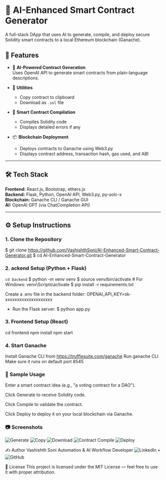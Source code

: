 # 🧠 AI-Enhanced Smart Contract Generator

A full-stack DApp that uses AI to generate, compile, and deploy secure Solidity smart contracts to a local Ethereum blockchain (Ganache).

## 🚀 Features

- 🤖 **AI-Powered Contract Generation**  
  Uses OpenAI API to generate smart contracts from plain-language descriptions.

- 💾 **Utilities**  
  - Copy contract to clipboard  
  - Download as `.sol` file

- 🧪 **Smart Contract Compilation**  
  - Compiles Solidity code  
  - Displays detailed errors if any

- 📦 **Blockchain Deployment**  
  - Deploys contracts to Ganache using Web3.py  
  - Displays contract address, transaction hash, gas used, and ABI

---

## 🛠 Tech Stack

**Frontend:** React.js, Bootstrap, ethers.js  
**Backend:** Flask, Python, OpenAI API, Web3.py, py-solc-x  
**Blockchain:** Ganache CLI / Ganache GUI  
**AI:** OpenAI GPT (via ChatCompletion API)

---
## ⚙️ Setup Instructions

### 1. Clone the Repository

$ git clone https://github.com/VashishthSoni/AI-Enhanced-Smart-Contract-Generator.git
$ cd AI-Enhanced-Smart-Contract-Generator

### 2. ackend Setup (Python + Flask)
```cd backend```
$ python -m venv venv
$ source venv/bin/activate   # For Windows: venv\Scripts\activate
$ pip install -r requirements.txt

Create a .env file in the backend folder:
OPENAI_API_KEY=sk-xxxxxxxxxxxxxxxxxxxx

- Run the Flask server:
$ python app.py

### 3. Frontend Setup (React)
cd frontend
npm install
npm start

### 4. Start Ganache
Install Ganache CLI from https://trufflesuite.com/ganache
Run ganache CLI
Make sure it runs on default port 8545

### 🧪 Sample Usage
Enter a smart contract idea (e.g., "a voting contract for a DAO").

Click Generate to receive Solidity code.

Click Compile to validate the contract.

Click Deploy to deploy it on your local blockchain via Ganache.

### 📷 Screenshots
![Generate](https://github.com/user-attachments/assets/cce0e32f-d5b2-4659-afd0-adbcafb2ea95)
![Copy](https://github.com/user-attachments/assets/0a9805ee-7fd6-4465-8a7c-9ea1c0df8828)
![Download](https://github.com/user-attachments/assets/09511894-244c-4613-bd7a-8f1c530a8cea)
![Contract Compile](https://github.com/user-attachments/assets/801793d7-05dc-46ff-9c5e-01b1e6e90560)
![Deploy](https://github.com/user-attachments/assets/eb0964ea-c747-451d-99c8-88c826ee4460)

✍️ Author
Vashishth Soni
Automation & AI Workflow Developer
![LinkedIn](https://www.linkedin.com/in/vashishthsoni/) • ![GitHub](https://github.com/VashishthSoni)

📄 License
This project is licensed under the MIT License — feel free to use it with proper attribution.
